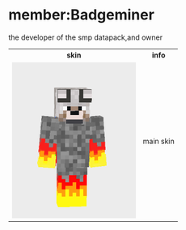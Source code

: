<h1>member:Badgeminer</h1>
<p>the developer of the smp datapack,and owner</p>
<table>
  <th>skin</th><th>info</th>
  <tr><td><img src="https://github.com/badgeminer/badgeminer.github.io/blob/main/skins/Screenshot%202021-05-27%20at%2013.39.49.png?raw=true"></td><td>main skin</td></tr>
